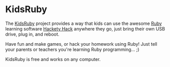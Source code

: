 # KidsRuby

The [KidsRuby](http://kidsruby.com) project provides a way that kids can use the awesome [Ruby](http://www.ruby-lang.org) learning software [Hackety Hack](http://hackety-hack.com) anywhere they go, just bring their own USB drive, plug in, and reboot.

Have fun and make games, or hack your homework using Ruby!
Just tell your parents or teachers you're learning Ruby programming... ;)

KidsRuby is free and works on any computer.